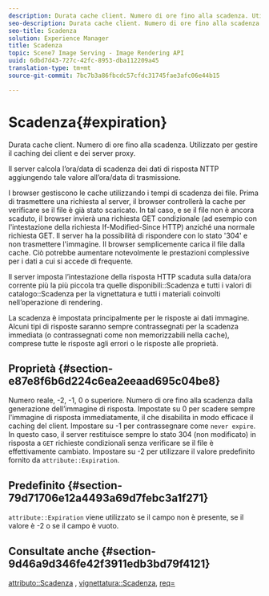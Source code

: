 ```yaml
---
description: Durata cache client. Numero di ore fino alla scadenza. Utilizzato per gestire il caching dei client e dei server proxy.
seo-description: Durata cache client. Numero di ore fino alla scadenza. Utilizzato per gestire il caching dei client e dei server proxy.
seo-title: Scadenza
solution: Experience Manager
title: Scadenza
topic: Scene7 Image Serving - Image Rendering API
uuid: 6dbd7d43-727c-42fc-8953-dba112209a45
translation-type: tm+mt
source-git-commit: 7bc7b3a86fbcdc57cfdc31745fae3afc06e44b15

---
```



# Scadenza{#expiration}

Durata cache client. Numero di ore fino alla scadenza. Utilizzato per gestire il caching dei client e dei server proxy.

Il server calcola l’ora/data di scadenza dei dati di risposta NTTP aggiungendo tale valore all’ora/data di trasmissione.

I browser gestiscono le cache utilizzando i tempi di scadenza dei file. Prima di trasmettere una richiesta al server, il browser controllerà la cache per verificare se il file è già stato scaricato. In tal caso, e se il file non è ancora scaduto, il browser invierà una richiesta GET condizionale (ad esempio con l&#39;intestazione della richiesta If-Modified-Since HTTP) anziché una normale richiesta GET. Il server ha la possibilità di rispondere con lo stato &#39;304&#39; e non trasmettere l&#39;immagine. Il browser semplicemente carica il file dalla cache. Ciò potrebbe aumentare notevolmente le prestazioni complessive per i dati a cui si accede di frequente.

Il server imposta l’intestazione della risposta HTTP scaduta sulla data/ora corrente più la più piccola tra quelle disponibili::Scadenza e tutti i valori di catalogo::Scadenza per la vignettatura e tutti i materiali coinvolti nell’operazione di rendering.

La scadenza è impostata principalmente per le risposte ai dati immagine. Alcuni tipi di risposte saranno sempre contrassegnati per la scadenza immediata (o contrassegnati come non memorizzabili nella cache), comprese tutte le risposte agli errori o le risposte alle proprietà.

## Proprietà {#section-e87e8f6b6d224c6ea2eeaad695c04be8}

Numero reale, -2, -1, 0 o superiore. Numero di ore fino alla scadenza dalla generazione dell’immagine di risposta. Impostate su 0 per scadere sempre l&#39;immagine di risposta immediatamente, il che disabilita in modo efficace il caching del client. Impostare su -1 per contrassegnare come `never expire`. In questo caso, il server restituisce sempre lo stato 304 (non modificato) in risposta a `GET` richieste condizionali senza verificare se il file è effettivamente cambiato. Impostare su -2 per utilizzare il valore predefinito fornito da `attribute::Expiration`.

## Predefinito {#section-79d71706e12a4493a69d7febc3a1f271}

`attribute::Expiration` viene utilizzato se il campo non è presente, se il valore è -2 o se il campo è vuoto.

## Consultate anche {#section-9d46a9d346fe42f3911edb3bd79f4121}

[attributo::Scadenza](../../../../../ir-api/material-cat/image-rendering-api-ref/c-ir-material-catalog/c-ir-attributes-reference/r-ir-expiration.md#reference-0f68ad8199c64bd4bc8d27dd78b7d996) , [vignettatura::Scadenza](../../../../../ir-api/material-cat/image-rendering-api-ref/c-ir-material-catalog/c-ir-vignette-map-reference/r-ir-expiration-vignette.md#reference-df80829da93e4c0ab3f97a1792d9c74c), [req=](../../../../../ir-api/http-protocol/image-rendering-api-ref/c-ir-http-protocol-ref/c-ir-http-protocol-command-reference/r-ir-req.md#reference-792b1a663fb64261bd2de2a209b847fb)
